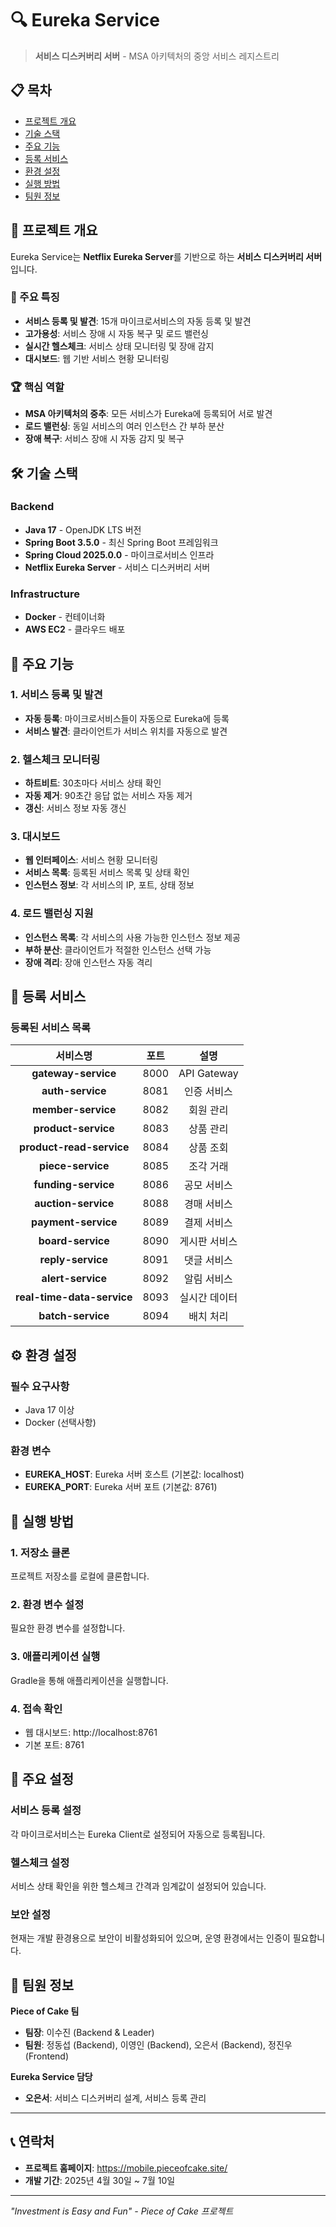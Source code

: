 # 🔍 Eureka Service

> **서비스 디스커버리 서버** - MSA 아키텍처의 중앙 서비스 레지스트리

## 📋 목차

- [프로젝트 개요](#-프로젝트-개요)
- [기술 스택](#-기술-스택)
- [주요 기능](#-주요-기능)
- [등록 서비스](#-등록-서비스)
- [환경 설정](#-환경-설정)
- [실행 방법](#-실행-방법)
- [팀원 정보](#-팀원-정보)

## 🎯 프로젝트 개요

Eureka Service는 **Netflix Eureka Server**를 기반으로 하는 **서비스 디스커버리 서버**입니다. 

### 🌟 주요 특징

- **서비스 등록 및 발견**: 15개 마이크로서비스의 자동 등록 및 발견
- **고가용성**: 서비스 장애 시 자동 복구 및 로드 밸런싱
- **실시간 헬스체크**: 서비스 상태 모니터링 및 장애 감지
- **대시보드**: 웹 기반 서비스 현황 모니터링

### 🏆 핵심 역할

- **MSA 아키텍처의 중추**: 모든 서비스가 Eureka에 등록되어 서로 발견
- **로드 밸런싱**: 동일 서비스의 여러 인스턴스 간 부하 분산
- **장애 복구**: 서비스 장애 시 자동 감지 및 복구

## 🛠️ 기술 스택

### Backend
- **Java 17** - OpenJDK LTS 버전
- **Spring Boot 3.5.0** - 최신 Spring Boot 프레임워크
- **Spring Cloud 2025.0.0** - 마이크로서비스 인프라
- **Netflix Eureka Server** - 서비스 디스커버리 서버

### Infrastructure
- **Docker** - 컨테이너화
- **AWS EC2** - 클라우드 배포

## 🚀 주요 기능

### 1. 서비스 등록 및 발견
- **자동 등록**: 마이크로서비스들이 자동으로 Eureka에 등록
- **서비스 발견**: 클라이언트가 서비스 위치를 자동으로 발견

### 2. 헬스체크 모니터링
- **하트비트**: 30초마다 서비스 상태 확인
- **자동 제거**: 90초간 응답 없는 서비스 자동 제거
- **갱신**: 서비스 정보 자동 갱신

### 3. 대시보드
- **웹 인터페이스**: 서비스 현황 모니터링
- **서비스 목록**: 등록된 서비스 목록 및 상태 확인
- **인스턴스 정보**: 각 서비스의 IP, 포트, 상태 정보

### 4. 로드 밸런싱 지원
- **인스턴스 목록**: 각 서비스의 사용 가능한 인스턴스 정보 제공
- **부하 분산**: 클라이언트가 적절한 인스턴스 선택 가능
- **장애 격리**: 장애 인스턴스 자동 격리

## 🏢 등록 서비스

### 등록된 서비스 목록

| 서비스명 | 포트 | 설명 |
|:-------:|:----:|:----:|
| **gateway-service** | 8000 | API Gateway |
| **auth-service** | 8081 | 인증 서비스 |
| **member-service** | 8082 | 회원 관리 |
| **product-service** | 8083 | 상품 관리 |
| **product-read-service** | 8084 | 상품 조회 |
| **piece-service** | 8085 | 조각 거래 |
| **funding-service** | 8086 | 공모 서비스 |
| **auction-service** | 8088 | 경매 서비스 |
| **payment-service** | 8089 | 결제 서비스 |
| **board-service** | 8090 | 게시판 서비스 |
| **reply-service** | 8091 | 댓글 서비스 |
| **alert-service** | 8092 | 알림 서비스 |
| **real-time-data-service** | 8093 | 실시간 데이터 |
| **batch-service** | 8094 | 배치 처리 |

## ⚙️ 환경 설정

### 필수 요구사항
- Java 17 이상
- Docker (선택사항)

### 환경 변수
- **EUREKA_HOST**: Eureka 서버 호스트 (기본값: localhost)
- **EUREKA_PORT**: Eureka 서버 포트 (기본값: 8761)

## 🚀 실행 방법

### 1. 저장소 클론
프로젝트 저장소를 로컬에 클론합니다.

### 2. 환경 변수 설정
필요한 환경 변수를 설정합니다.

### 3. 애플리케이션 실행
Gradle을 통해 애플리케이션을 실행합니다.

### 4. 접속 확인
- 웹 대시보드: http://localhost:8761
- 기본 포트: 8761

## 🔧 주요 설정

### 서비스 등록 설정
각 마이크로서비스는 Eureka Client로 설정되어 자동으로 등록됩니다.

### 헬스체크 설정
서비스 상태 확인을 위한 헬스체크 간격과 임계값이 설정되어 있습니다.

### 보안 설정
현재는 개발 환경용으로 보안이 비활성화되어 있으며, 운영 환경에서는 인증이 필요합니다.

## 👥 팀원 정보

**Piece of Cake 팀**
- **팀장**: 이수진 (Backend & Leader)
- **팀원**: 정동섭 (Backend), 이영인 (Backend), 오은서 (Backend), 정진우 (Frontend)

**Eureka Service 담당**
- **오은서**: 서비스 디스커버리 설계, 서비스 등록 관리

---

## 📞 연락처

- **프로젝트 홈페이지**: https://mobile.pieceofcake.site/
- **개발 기간**: 2025년 4월 30일 ~ 7월 10일

---

*"Investment is Easy and Fun" - Piece of Cake 프로젝트*

